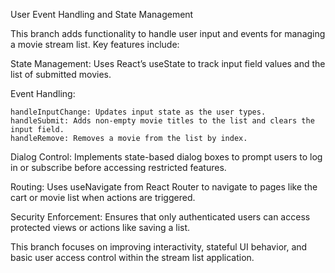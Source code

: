 User Event Handling and State Management

This branch adds functionality to handle user input and events for managing a movie stream list. Key features include:

State Management: Uses React’s useState to track input field values and the list of submitted movies.

Event Handling:

	handleInputChange: Updates input state as the user types.
	handleSubmit: Adds non-empty movie titles to the list and clears the input field.
	handleRemove: Removes a movie from the list by index.

Dialog Control: Implements state-based dialog boxes to prompt users to log in or subscribe before accessing restricted features.

Routing: Uses useNavigate from React Router to navigate to pages like the cart or movie list when actions are triggered.

Security Enforcement: Ensures that only authenticated users can access protected views or actions like saving a list.

This branch focuses on improving interactivity, stateful UI behavior, and basic user access control within the stream list application.